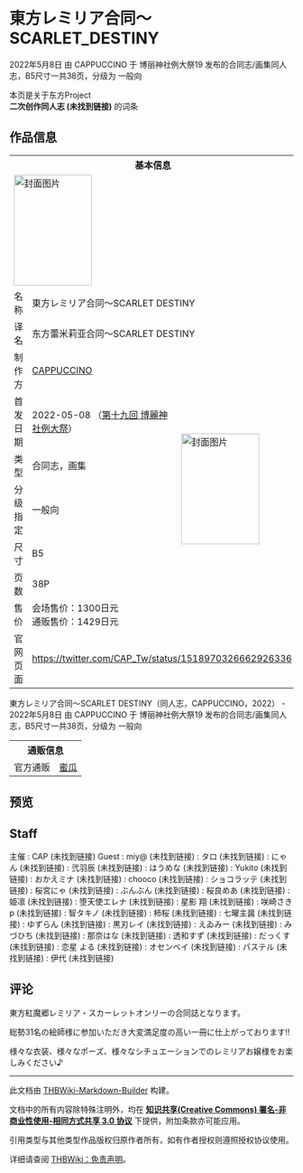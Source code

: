 # 東方レミリア合同～SCARLET_DESTINY

<!-- source html: G:\repos\THBWiki-Markdown-Builder\THBWikiMarkdown\Temp\main\8\8e\ns0%3A%E6%9D%B1%E6%96%B9%E3%83%AC%E3%83%9F%E3%83%AA%E3%82%A2%E5%90%88%E5%90%8C%EF%BD%9ESCARLET_DESTINY.html -->

2022年5月8日 由 CAPPUCCINO 于 博丽神社例大祭19 发布的合同志/画集同人志，B5尺寸一共38页，分级为 一般向

本页是关于东方Project  
 **二次创作同人志 (未找到链接)** 的词条

## 作品信息

<table><tbody><tr><th colspan="3">基本信息</th></tr><tr><td class="cover-artwork-mobile" colspan="2"><a href="./文件-東方レミリア合同～SCARLET_DESTINY封面.jpg.md" class="image" title="封面图片"><img alt="封面图片" src="https://upload.thwiki.cc/thumb/0/04/%E6%9D%B1%E6%96%B9%E3%83%AC%E3%83%9F%E3%83%AA%E3%82%A2%E5%90%88%E5%90%8C%EF%BD%9ESCARLET_DESTINY%E5%B0%81%E9%9D%A2.jpg/138px-%E6%9D%B1%E6%96%B9%E3%83%AC%E3%83%9F%E3%83%AA%E3%82%A2%E5%90%88%E5%90%8C%EF%BD%9ESCARLET_DESTINY%E5%B0%81%E9%9D%A2.jpg" decoding="async" loading="lazy" width="138" height="196" srcset="https://upload.thwiki.cc/thumb/0/04/%E6%9D%B1%E6%96%B9%E3%83%AC%E3%83%9F%E3%83%AA%E3%82%A2%E5%90%88%E5%90%8C%EF%BD%9ESCARLET_DESTINY%E5%B0%81%E9%9D%A2.jpg/207px-%E6%9D%B1%E6%96%B9%E3%83%AC%E3%83%9F%E3%83%AA%E3%82%A2%E5%90%88%E5%90%8C%EF%BD%9ESCARLET_DESTINY%E5%B0%81%E9%9D%A2.jpg 1.5x, https://upload.thwiki.cc/thumb/0/04/%E6%9D%B1%E6%96%B9%E3%83%AC%E3%83%9F%E3%83%AA%E3%82%A2%E5%90%88%E5%90%8C%EF%BD%9ESCARLET_DESTINY%E5%B0%81%E9%9D%A2.jpg/276px-%E6%9D%B1%E6%96%B9%E3%83%AC%E3%83%9F%E3%83%AA%E3%82%A2%E5%90%88%E5%90%8C%EF%BD%9ESCARLET_DESTINY%E5%B0%81%E9%9D%A2.jpg 2x" data-file-width="2552" data-file-height="3624"></a></td>
</tr><tr><td class="label">名称</td><td colspan="2"> 東方レミリア合同～SCARLET DESTINY </td></tr><tr><td class="label">译名</td><td colspan="2"> 东方蕾米莉亚合同～SCARLET DESTINY </td></tr><tr><td class="label">制作方</td><td><a href="./CAPPUCCINO.md" title="CAPPUCCINO">CAPPUCCINO</a></td><td class="cover-artwork" rowspan="7" style="min-width:196px;"><a href="./文件-東方レミリア合同～SCARLET_DESTINY封面.jpg.md" class="image" title="封面图片"><img alt="封面图片" src="https://upload.thwiki.cc/thumb/0/04/%E6%9D%B1%E6%96%B9%E3%83%AC%E3%83%9F%E3%83%AA%E3%82%A2%E5%90%88%E5%90%8C%EF%BD%9ESCARLET_DESTINY%E5%B0%81%E9%9D%A2.jpg/138px-%E6%9D%B1%E6%96%B9%E3%83%AC%E3%83%9F%E3%83%AA%E3%82%A2%E5%90%88%E5%90%8C%EF%BD%9ESCARLET_DESTINY%E5%B0%81%E9%9D%A2.jpg" decoding="async" loading="lazy" width="138" height="196" srcset="https://upload.thwiki.cc/thumb/0/04/%E6%9D%B1%E6%96%B9%E3%83%AC%E3%83%9F%E3%83%AA%E3%82%A2%E5%90%88%E5%90%8C%EF%BD%9ESCARLET_DESTINY%E5%B0%81%E9%9D%A2.jpg/207px-%E6%9D%B1%E6%96%B9%E3%83%AC%E3%83%9F%E3%83%AA%E3%82%A2%E5%90%88%E5%90%8C%EF%BD%9ESCARLET_DESTINY%E5%B0%81%E9%9D%A2.jpg 1.5x, https://upload.thwiki.cc/thumb/0/04/%E6%9D%B1%E6%96%B9%E3%83%AC%E3%83%9F%E3%83%AA%E3%82%A2%E5%90%88%E5%90%8C%EF%BD%9ESCARLET_DESTINY%E5%B0%81%E9%9D%A2.jpg/276px-%E6%9D%B1%E6%96%B9%E3%83%AC%E3%83%9F%E3%83%AA%E3%82%A2%E5%90%88%E5%90%8C%EF%BD%9ESCARLET_DESTINY%E5%B0%81%E9%9D%A2.jpg 2x" data-file-width="2552" data-file-height="3624"></a></td>
</tr><tr><td class="label">首发日期</td><td>2022-05-08&#160;（<a href="/展会作品列表?e=%E5%8D%9A%E4%B8%BD%E7%A5%9E%E7%A4%BE%E4%BE%8B%E5%A4%A7%E7%A5%AD%2319">第十九回 博麗神社例大祭</a>）</td></tr><tr><td class="label">类型</td><td>合同志，画集</td></tr><tr><td class="label">分级指定</td><td>一般向</td></tr><tr><td class="label">尺寸</td><td>B5</td></tr><tr><td class="label">页数</td><td>38P</td></tr><tr><td class="label">售价</td><td>会场售价：1300日元<br>通贩售价：1429日元</td></tr>
<tr><td class="label">官网页面</td><td colspan="2"><a rel="nofollow" class="external free" href="https://twitter.com/CAP_Tw/status/1518970326662926336">https://twitter.com/CAP_Tw/status/1518970326662926336</a></td></tr></tbody></table>

東方レミリア合同～SCARLET DESTINY（同人志，CAPPUCCINO，2022） - 2022年5月8日 由 CAPPUCCINO 于 博丽神社例大祭19 发布的合同志/画集同人志，B5尺寸一共38页，分级为 一般向

<table><tbody><tr><th colspan="3">通贩信息</th></tr><tr><td class="label">官方通贩</td><td colspan="2"><a rel="nofollow" class="external text" href="https://www.melonbooks.co.jp/detail/detail.php?product_id=1470018">蜜瓜</a></td></tr></tbody></table>



## 预览

## Staff
主催
: CAP (未找到链接)
Guest
: miy@ (未找到链接)
: タロ (未找到链接)
: にゃん (未找到链接)
: 弐羽辰 (未找到链接)
: はうめな (未找到链接)
: Yukito (未找到链接)
: おかえミナ (未找到链接)
: chooco (未找到链接)
: ショコラッテ (未找到链接)
: 桜宮にゃ (未找到链接)
: ぶんぶん (未找到链接)
: 桜良めあ (未找到链接)
: 姫凛 (未找到链接)
: 堕天使エレナ (未找到链接)
: 星影 翔 (未找到链接)
: 咲崎さきp (未找到链接)
: 智タキノ (未找到链接)
: 柿桜 (未找到链接)
: 七曜主醤 (未找到链接)
: ゆずらん (未找到链接)
: 黒刃レイ (未找到链接)
: えゐみー (未找到链接)
: みづひち (未找到链接)
: 那奈はな (未找到链接)
: 透和すず (未找到链接)
: だっくす (未找到链接)
: 恋星 よる (未找到链接)
: オセンベイ (未找到链接)
: パステル (未找到链接)
: 伊代 (未找到链接)


## 评论

  
東方紅魔郷レミリア・スカーレットオンリーの合同誌となります。  

総勢31名の絵師様に参加いただき大変満足度の高い一冊に仕上がっております!!  

様々な衣装、様々なポーズ、様々なシチュエーションでのレミリアお嬢様をお楽しみください♪
  







---

此文档由 [THBWiki-Markdown-Builder](https://github.com/Delsin-Yu/THBWiki-Markdown-Builder) 构建。

文档中的所有内容除特殊注明外，均在 [**知识共享(Creative Commons) 署名-非商业性使用-相同方式共享 3.0 协议**](https://creativecommons.org/licenses/by-sa/3.0/deed.zh-hans) 下提供，附加条款亦可能应用。

引用类型与其他类型作品版权归原作者所有，如有作者授权则遵照授权协议使用。

详细请查阅 [THBWiki：免责声明](https://thbwiki.cc/THBWiki:%E5%85%8D%E8%B4%A3%E5%A3%B0%E6%98%8E)。


